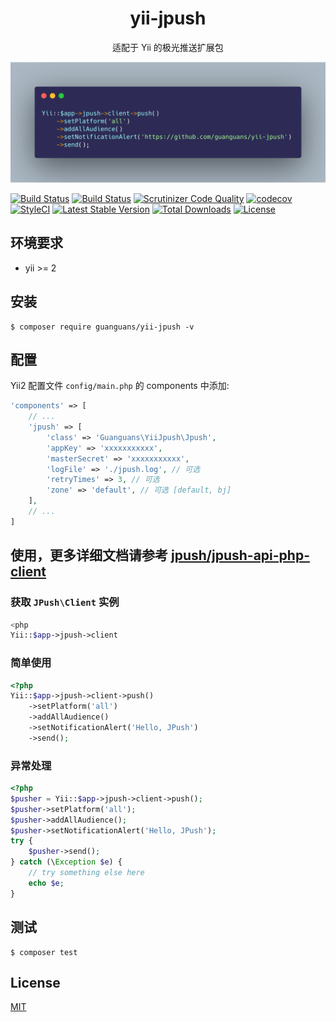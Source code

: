 <h1 align="center">yii-jpush</h1>

<p align="center">适配于 Yii 的极光推送扩展包</p>

<p align="center"><img src="./docs/usage.png"></p>

[![Build Status](https://travis-ci.org/guanguans/yii-jpush.svg?branch=master)](https://travis-ci.org/guanguans/yii-jpush)
[![Build Status](https://scrutinizer-ci.com/g/guanguans/yii-jpush/badges/build.png?b=master)](https://scrutinizer-ci.com/g/guanguans/yii-jpush/build-status/master)
[![Scrutinizer Code Quality](https://scrutinizer-ci.com/g/guanguans/yii-jpush/badges/quality-score.png?b=master)](https://scrutinizer-ci.com/g/guanguans/yii-jpush/?branch=master)
[![codecov](https://codecov.io/gh/guanguans/yii-jpush/branch/master/graph/badge.svg)](https://codecov.io/gh/guanguans/yii-jpush)
[![StyleCI](https://github.styleci.io/repos/258963285/shield?branch=master)](https://github.styleci.io/repos/258963285)
[![Latest Stable Version](https://poser.pugx.org/guanguans/yii-jpush/v/stable)](https://packagist.org/packages/guanguans/yii-jpush)
[![Total Downloads](https://poser.pugx.org/guanguans/yii-jpush/downloads)](https://packagist.org/packages/guanguans/yii-jpush)
[![License](https://poser.pugx.org/guanguans/yii-jpush/license)](https://packagist.org/packages/guanguans/yii-jpush)

## 环境要求

* yii >= 2

## 安装

``` shell
$ composer require guanguans/yii-jpush -v
```

## 配置

Yii2 配置文件 `config/main.php` 的 components 中添加:

``` php
'components' => [
	// ...
	'jpush' => [
        'class' => 'Guanguans\YiiJpush\Jpush',
        'appKey' => 'xxxxxxxxxxx',
        'masterSecret' => 'xxxxxxxxxxx',
        'logFile' => './jpush.log', // 可选
        'retryTimes' => 3, // 可选
        'zone' => 'default', // 可选 [default, bj]
    ],
	// ...
]
```

## 使用，更多详细文档请参考 [jpush/jpush-api-php-client](https://github.com/jpush/jpush-api-php-client)

### 获取 `JPush\Client` 实例

``` php
<php
Yii::$app->jpush->client
```

### 简单使用

``` php
<?php
Yii::$app->jpush->client->push()
    ->setPlatform('all')
    ->addAllAudience()
    ->setNotificationAlert('Hello, JPush')
    ->send();
```

### 异常处理

``` php
<?php
$pusher = Yii::$app->jpush->client->push();
$pusher->setPlatform('all');
$pusher->addAllAudience();
$pusher->setNotificationAlert('Hello, JPush');
try {
    $pusher->send();
} catch (\Exception $e) {
    // try something else here
    echo $e;
}
```

## 测试

``` shell
$ composer test
```

## License

[MIT](LICENSE)